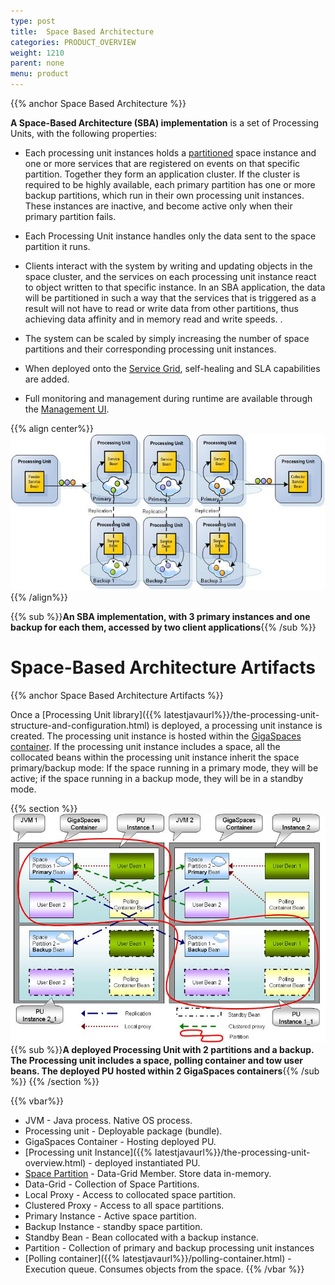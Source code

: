 ```yaml
---
type: post
title:  Space Based Architecture
categories: PRODUCT_OVERVIEW
weight: 1210
parent: none
menu: product
---
```






{{%  anchor Space Based Architecture %}}


**A Space-Based Architecture (SBA) implementation** is a set of Processing Units, with the following properties:

- Each processing unit instances holds a [partitioned](./terminology.html#partitioned-data-grid) space instance and one or more services that are registered on events on that specific partition. Together they form an application cluster. If the cluster is required to be highly available, each primary partition has one or more backup partitions, which run in their own processing unit instances. These instances are inactive, and become active only when their primary partition fails.

- Each Processing Unit instance handles only the data sent to the space partition it runs.

- Clients interact with the system by writing and updating objects in the space cluster, and the services on each processing unit instance react to object written to that specific instance. In an SBA application, the data will be partitioned in such a way that the services that is triggered as a result will not have to read or write data from other partitions, thus achieving data affinity and in memory read and write speeds. .

- The system can be scaled by simply increasing the number of space partitions and their corresponding processing unit instances.

- When deployed onto the [Service Grid](./terminology.html#service-grid), self-healing and SLA capabilities are added.

- Full monitoring and management during runtime are available through the [Management UI](./terminology.html#management-ui).


{{% align center%}}
![sba_with_backup.jpg](/attachment_files/sba_with_backup.jpg)
{{% /align%}}

{{%  sub %}}**An SBA implementation, with 3 primary instances and one backup for each them, accessed by two client applications**{{%  /sub %}}





# Space-Based Architecture Artifacts

{{%  anchor Space Based Architecture Artifacts %}}

Once a [Processing Unit library]({{% latestjavaurl%}}/the-processing-unit-structure-and-configuration.html) is deployed, a processing unit instance is created. The processing unit instance is hosted within the [GigaSpaces container](./service-grid.html#gsc). If the processing unit instance includes a space, all the collocated beans within the processing unit instance inherit the space primary/backup mode: If the space running in a primary mode, they will be active; if the space running in a backup mode, they will be in a standby mode.

{{%  section %}}
![term_sba_artifacts.jpg](/attachment_files/term_sba_artifacts.jpg)
{{%  sub %}}**A deployed Processing Unit with 2 partitions and a backup. The Processing unit includes a space, polling container and tow user beans. The deployed PU hosted within 2 GigaSpaces containers**{{%  /sub %}}
{{%  /section %}}

{{% vbar%}}
- JVM - Java process. Native OS process.
- Processing unit - Deployable package (bundle).
- GigaSpaces Container - Hosting deployed PU.
- [Processing unit Instance]({{% latestjavaurl%}}/the-processing-unit-overview.html) - deployed instantiated PU.
- [Space Partition](./terminology.html) - Data-Grid Member. Store data in-memory.
- Data-Grid - Collection of Space Partitions.
- Local Proxy - Access to collocated space partition.
- Clustered Proxy - Access to all space partitions.
- Primary Instance - Active space partition.
- Backup Instance - standby space partition.
- Standby Bean - Bean collocated with a backup instance.
- Partition - Collection of primary and backup processing unit instances
- [Polling container]({{% latestjavaurl%}}/polling-container.html) - Execution queue. Consumes objects from the space.
{{%  /vbar %}}

